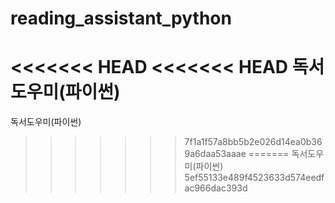 reading_assistant_python
========================

<<<<<<< HEAD
<<<<<<< HEAD
독서 도우미(파이썬)
=======
독서도우미(파이썬)
>>>>>>> 7f1a1f57a8bb5b2e026d14ea0b369a6daa53aaae
=======
독서도우미(파이썬)
>>>>>>> 5ef55133e489f4523633d574eedfac966dac393d
